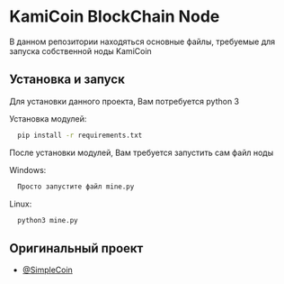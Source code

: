 
# KamiCoin BlockChain Node

В данном репозитории находяться основные файлы, требуемые для запуска собственной ноды KamiCoin




## Установка и запуск

Для установки данного проекта, Вам потребуется python 3

Установка модулей:
```bash
  pip install -r requirements.txt
```

После установки модулей, Вам требуется запустить сам файл ноды

Windows:
```bash
  Просто запустите файл mine.py
```

Linux:
```bash
  python3 mine.py
```


## Оригинальный проект

- [@SimpleCoin](https://github.com/cosme12/SimpleCoin)

